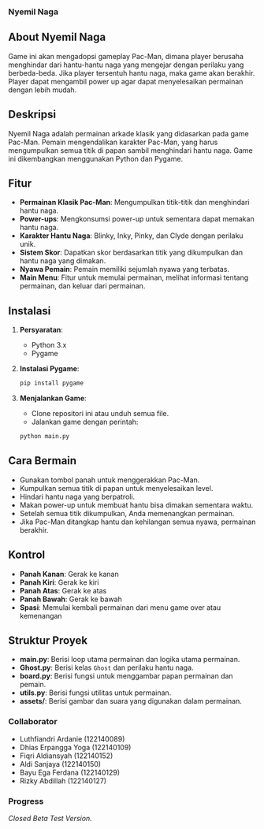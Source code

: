 ### Nyemil Naga
## About Nyemil Naga
Game ini akan mengadopsi gameplay Pac-Man, dimana player berusaha menghindar dari hantu-hantu naga yang mengejar dengan perilaku yang berbeda-beda.
Jika player tersentuh hantu naga, maka game akan berakhir.
Player dapat mengambil power up agar dapat menyelesaikan permainan dengan lebih mudah.

## Deskripsi
Nyemil Naga adalah permainan arkade klasik yang didasarkan pada game Pac-Man. Pemain mengendalikan karakter Pac-Man, yang harus mengumpulkan semua titik di papan sambil menghindari hantu naga. Game ini dikembangkan menggunakan Python dan Pygame.

## Fitur
- **Permainan Klasik Pac-Man**: Mengumpulkan titik-titik dan menghindari hantu naga.
- **Power-ups**: Mengkonsumsi power-up untuk sementara dapat memakan hantu naga.
- **Karakter Hantu Naga**: Blinky, Inky, Pinky, dan Clyde dengan perilaku unik.
- **Sistem Skor**: Dapatkan skor berdasarkan titik yang dikumpulkan dan hantu naga yang dimakan.
- **Nyawa Pemain**: Pemain memiliki sejumlah nyawa yang terbatas.
- **Main Menu**: Fitur untuk memulai permainan, melihat informasi tentang permainan, dan keluar dari permainan.

## Instalasi
1. **Persyaratan**:
    - Python 3.x
    - Pygame

2. **Instalasi Pygame**:
    ```bash
    pip install pygame
    ```

3. **Menjalankan Game**:
    - Clone repositori ini atau unduh semua file.
    - Jalankan game dengan perintah:
    ```bash
    python main.py
    ```

## Cara Bermain
- Gunakan tombol panah untuk menggerakkan Pac-Man.
- Kumpulkan semua titik di papan untuk menyelesaikan level.
- Hindari hantu naga yang berpatroli.
- Makan power-up untuk membuat hantu bisa dimakan sementara waktu.
- Setelah semua titik dikumpulkan, Anda memenangkan permainan.
- Jika Pac-Man ditangkap hantu dan kehilangan semua nyawa, permainan berakhir.

## Kontrol
- **Panah Kanan**: Gerak ke kanan
- **Panah Kiri**: Gerak ke kiri
- **Panah Atas**: Gerak ke atas
- **Panah Bawah**: Gerak ke bawah
- **Spasi**: Memulai kembali permainan dari menu game over atau kemenangan

## Struktur Proyek
- **main.py**: Berisi loop utama permainan dan logika utama permainan.
- **Ghost.py**: Berisi kelas `Ghost` dan perilaku hantu naga.
- **board.py**: Berisi fungsi untuk menggambar papan permainan dan pemain.
- **utils.py**: Berisi fungsi utilitas untuk permainan.
- **assets/**: Berisi gambar dan suara yang digunakan dalam permainan.


### Collaborator
- Luthfiandri Ardanie (122140089)
- Dhias Erpangga Yoga (122140109)
- Fiqri Aldiansyah (122140152)
- Aldi Sanjaya (122140150) 
- Bayu Ega Ferdana (122140129)
- Rizky Abdillah (122140127) 
### Progress
_Closed Beta Test Version._
